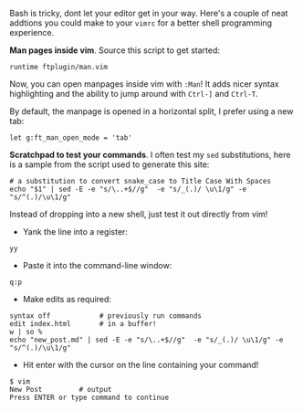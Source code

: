 Bash is tricky, dont let your editor get in your way. Here's a couple of neat
addtions you could make to your `vimrc` for a better shell programming
experience.

**Man pages inside vim**. Source this script to get started:  

```
runtime ftplugin/man.vim
```  
Now, you can open manpages inside vim with `:Man`! It adds nicer syntax highlighting
and the ability to jump around with `Ctrl-]` and `Ctrl-T`.

By default, the manpage is opened in a horizontal split, I prefer using a new tab:

```
let g:ft_man_open_mode = 'tab'
```


**Scratchpad to test your commands**. I often test my `sed` substitutions, here is
a sample from the script used to generate this site:  

```
# a substitution to convert snake_case to Title Case With Spaces
echo "$1" | sed -E -e "s/\..+$//g"  -e "s/_(.)/ \u\1/g" -e "s/^(.)/\u\1/g"
```  
Instead of dropping into a new shell, just test it out directly from vim!

 - Yank the line into a register:

 ```
yy
 ```

 - Paste it into the command-line window:

 ```
q:p
 ```

 - Make edits as required:

 ```
syntax off            # previously run commands
edit index.html       # in a buffer!
w | so %
echo "new_post.md" | sed -E -e "s/\..+$//g"  -e "s/_(.)/ \u\1/g" -e "s/^(.)/\u\1/g"
 ```

 - Hit enter with the cursor on the line containing your command!

 ```
$ vim
New Post         # output
Press ENTER or type command to continue
 ```

